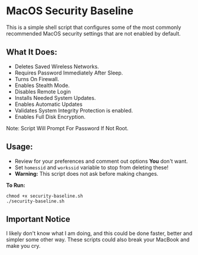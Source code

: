 # MacOS Security Baseline
This is a simple shell script that configures some of the most commonly recommended MacOS security settings that are not enabled by default.

## What It Does:
-   Deletes Saved Wireless Networks.
-   Requires Password Immediately After Sleep.
-   Turns On Firewall.
 -   Enables Stealth Mode.
-   Disables Remote Login
-   Installs Needed System Updates.
 -   Enables Automatic Updates
-   Validates System Integrity Protection is enabled.
-   Enables Full Disk Encryption.

Note: Script Will Prompt For Password If Not Root.

## Usage:
-   Review for your preferences and comment out options **You** don't want.
-   Set `homessid` and `workssid` variable to stop from deleting these!
-   **Warning:** This script does not ask before making changes.

**To Run:**

```
chmod +x security-baseline.sh
./security-baseline.sh
```


## Important Notice
I likely don't know what I am doing, and this could be done faster, better and simpler some other way. These scripts could also break your MacBook and make you cry.
